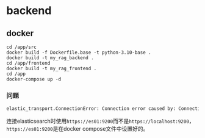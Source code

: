 # backend

## docker

``` shell
cd /app/src
docker build -f Dockerfile.base -t python-3.10-base .
docker build -t my_rag_backend .
cd /app/frontend
docker build -t my_rag_frontend .
cd /app
docker-compose up -d 
```

### 问题

```txt
elastic_transport.ConnectionError: Connection error caused by: ConnectionError(Connection error caused by: NewConnectionError(<elastic_transport._node._urllib3_chain_certs.HTTPSConnection object at 0x7f5aa870a740>: Failed to establish a new connection: [Errno 111] Connection refused))
```

连接elasticsearch时使用`https://es01:9200`而不是`https://localhost:9200`，`https://es01:9200`是在docker compose文件中设置好的。
